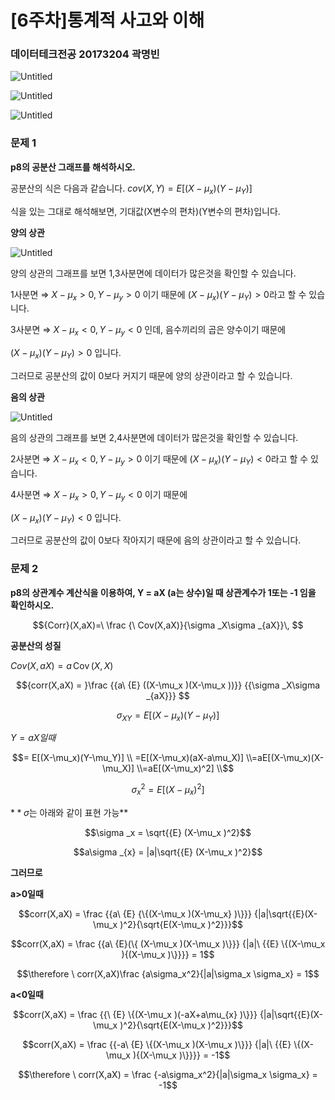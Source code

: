 # [6주차]통계적 사고와 이해

### 데이터테크전공 20173204 곽명빈

![Untitled](%5B6%E1%84%8C%E1%85%AE%E1%84%8E%E1%85%A1%5D%E1%84%90%E1%85%A9%E1%86%BC%E1%84%80%E1%85%A8%E1%84%8C%E1%85%A5%E1%86%A8%20%E1%84%89%E1%85%A1%E1%84%80%E1%85%A9%E1%84%8B%E1%85%AA%20%E1%84%8B%E1%85%B5%E1%84%92%E1%85%A2%207e452eb7be5b4c2fbfce450ada558852/Untitled.png)

![Untitled](%5B6%E1%84%8C%E1%85%AE%E1%84%8E%E1%85%A1%5D%E1%84%90%E1%85%A9%E1%86%BC%E1%84%80%E1%85%A8%E1%84%8C%E1%85%A5%E1%86%A8%20%E1%84%89%E1%85%A1%E1%84%80%E1%85%A9%E1%84%8B%E1%85%AA%20%E1%84%8B%E1%85%B5%E1%84%92%E1%85%A2%207e452eb7be5b4c2fbfce450ada558852/Untitled%201.png)

![Untitled](%5B6%E1%84%8C%E1%85%AE%E1%84%8E%E1%85%A1%5D%E1%84%90%E1%85%A9%E1%86%BC%E1%84%80%E1%85%A8%E1%84%8C%E1%85%A5%E1%86%A8%20%E1%84%89%E1%85%A1%E1%84%80%E1%85%A9%E1%84%8B%E1%85%AA%20%E1%84%8B%E1%85%B5%E1%84%92%E1%85%A2%207e452eb7be5b4c2fbfce450ada558852/Untitled%202.png)

### 문제 1

**p8의 공분산 그래프를 해석하시오.**

공분산의 식은 다음과 같습니다.  $cov(X,Y) = E[(X-\mu_x)(Y-\mu_Y)]$  

식을 있는 그대로 해석해보면, 기대값(X변수의 편차)(Y변수의 편차)입니다.

**양의 상관**

![Untitled](%5B6%E1%84%8C%E1%85%AE%E1%84%8E%E1%85%A1%5D%E1%84%90%E1%85%A9%E1%86%BC%E1%84%80%E1%85%A8%E1%84%8C%E1%85%A5%E1%86%A8%20%E1%84%89%E1%85%A1%E1%84%80%E1%85%A9%E1%84%8B%E1%85%AA%20%E1%84%8B%E1%85%B5%E1%84%92%E1%85%A2%207e452eb7be5b4c2fbfce450ada558852/Untitled%203.png)

양의 상관의 그래프를 보면 1,3사분면에 데이터가 많은것을 확인할 수 있습니다.

1사분면  ⇒ $X-\mu_x >0 , Y-\mu_y >0$ 이기 때문에 $(X-\mu_x)(Y-\mu_Y) >0$라고 할 수 있습니다.

3사분면 ⇒ $X-\mu_x <0 , Y-\mu_y <0$ 인데, 음수끼리의 곱은 양수이기 때문에

$(X-\mu_x)(Y-\mu_Y) >0$  입니다.

그러므로 공분산의 값이 0보다 커지기 때문에 양의 상관이라고 할 수 있습니다.

**음의 상관**

![Untitled](%5B6%E1%84%8C%E1%85%AE%E1%84%8E%E1%85%A1%5D%E1%84%90%E1%85%A9%E1%86%BC%E1%84%80%E1%85%A8%E1%84%8C%E1%85%A5%E1%86%A8%20%E1%84%89%E1%85%A1%E1%84%80%E1%85%A9%E1%84%8B%E1%85%AA%20%E1%84%8B%E1%85%B5%E1%84%92%E1%85%A2%207e452eb7be5b4c2fbfce450ada558852/Untitled%204.png)

음의 상관의 그래프를 보면 2,4사분면에 데이터가 많은것을 확인할 수 있습니다.

2사분면  ⇒ $X-\mu_x <0 , Y-\mu_y >0$ 이기 때문에 $(X-\mu_x)(Y-\mu_Y) <0$라고 할 수 있습니다.

4사분면 ⇒ $X-\mu_x > 0 , Y-\mu_y < 0$ 이기 때문에

$(X-\mu_x)(Y-\mu_Y) < 0$  입니다.

그러므로 공분산의 값이 0보다 작아지기 때문에 음의 상관이라고 할 수 있습니다.

### **문제 2**

**p8의 상관계수 계산식을 이용하여, Y = aX (a는 상수)일 때 상관계수가 1또는 -1 임을 확인하시오.**

$${Corr}(X,aX)=\ \frac {\ Cov(X,aX)}{\sigma _X\sigma _{aX}}\, $$

**공분산의 성질**

${Cov}(X,aX)=a\,\operatorname {Cov}(X,X)\,$

$${corr(X,aX) = }\frac {{a\ {E} ((X-\mu_x )(X-\mu_x ))}} {{\sigma _X\sigma _{aX}}}  $$

$$\sigma _{XY} = E[(X-\mu_x)(Y-\mu_Y)] $$

$Y=aX 일때$

$$= E[(X-\mu_x)(Y-\mu_Y)] \\ =E[(X-\mu_x)(aX-a\mu_X)] \\=aE[(X-\mu_x)(X-\mu_X)] \\=aE[(X-\mu_x)^2] \\$$

$$\sigma_x^2 =E[(X-\mu_x)^2] $$

$**\sigma$는 아래와 같이 표현 가능**

$$\sigma _x = \sqrt{{E} (X-\mu_x )^2}$$

$$a\sigma _{x} = |a|\sqrt{{E} (X-\mu_x )^2}$$

**그러므로** 

**a>0일때**

$$corr(X,aX) = \frac {{a\ {E} {\{(X-\mu_x )(X-\mu_x} )\}}} {|a|\sqrt{{E}(X-\mu_x )^2}{\sqrt{E(X-\mu_x )^2}}}$$

$$corr(X,aX) = \frac {{a\ {E}(\{ (X-\mu_x )(X-\mu_x )\}}} {|a|\ {{E} \{(X-\mu_x ){(X-\mu_x )\}}}} = 1$$

$$\therefore \ corr(X,aX)\frac {a\sigma_x^2}{|a|\sigma_x \sigma_x} = 1$$

**a<0일때**

$$corr(X,aX) = \frac {{\ {E} \{(X-\mu_x )(-aX+a\mu_{x} )\}}} {|a|\sqrt{{E}(X-\mu_x )^2}{\sqrt{E(X-\mu_x )^2}}}$$

$$corr(X,aX) = \frac {{-a\ {E} \{(X-\mu_x )(X-\mu_x )\}}} {|a|\ {{E} \{(X-\mu_x ){(X-\mu_x )\}}}} = -1$$

$$\therefore \ corr(X,aX) = \frac {-a\sigma_x^2}{|a|\sigma_x \sigma_x} = -1$$